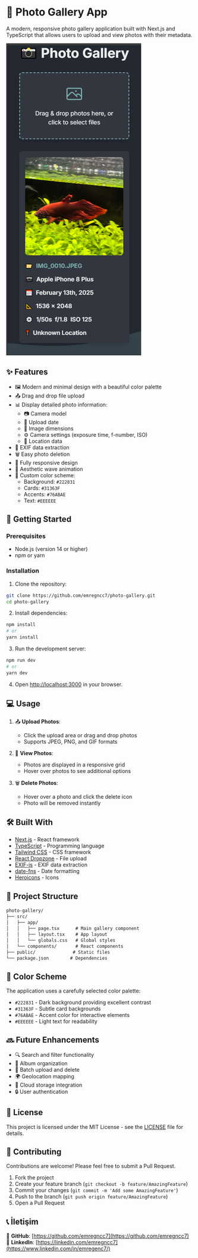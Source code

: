 # 📸 Photo Gallery App

A modern, responsive photo gallery application built with Next.js and TypeScript that allows users to upload and view photos with their metadata.

![Photo Gallery App Preview](./public/preview.png)

## ✨ Features

- 🖼️ Modern and minimal design with a beautiful color palette
- 📤 Drag and drop file upload
- 📊 Display detailed photo information:
  - 📷 Camera model
  - 📅 Upload date
  - 📐 Image dimensions
  - ⚙️ Camera settings (exposure time, f-number, ISO)
  - 📍 Location data
- 🎯 EXIF data extraction
- 🗑️ Easy photo deletion
- 📱 Fully responsive design
- 🌊 Aesthetic wave animation
- 🎨 Custom color scheme:
  - Background: `#222831`
  - Cards: `#31363F`
  - Accents: `#76ABAE`
  - Text: `#EEEEEE`

## 🚀 Getting Started

### Prerequisites

- Node.js (version 14 or higher)
- npm or yarn

### Installation

1. Clone the repository:
```bash
git clone https://github.com/emregncc7/photo-gallery.git
cd photo-gallery
```

2. Install dependencies:
```bash
npm install
# or
yarn install
```

3. Run the development server:
```bash
npm run dev
# or
yarn dev
```

4. Open [http://localhost:3000](http://localhost:3000) in your browser.

## 💻 Usage

1. 📤 **Upload Photos**:
   - Click the upload area or drag and drop photos
   - Supports JPEG, PNG, and GIF formats

2. 👀 **View Photos**:
   - Photos are displayed in a responsive grid
   - Hover over photos to see additional options

3. 🗑️ **Delete Photos**:
   - Hover over a photo and click the delete icon
   - Photo will be removed instantly

## 🛠️ Built With

- [Next.js](https://nextjs.org/) - React framework
- [TypeScript](https://www.typescriptlang.org/) - Programming language
- [Tailwind CSS](https://tailwindcss.com/) - CSS framework
- [React Dropzone](https://react-dropzone.js.org/) - File upload
- [EXIF-js](https://github.com/exif-js/exif-js) - EXIF data extraction
- [date-fns](https://date-fns.org/) - Date formatting
- [Heroicons](https://heroicons.com/) - Icons

## 📝 Project Structure

```
photo-gallery/
├── src/
│   ├── app/
│   │   ├── page.tsx      # Main gallery component
│   │   ├── layout.tsx    # App layout
│   │   └── globals.css   # Global styles
│   └── components/       # React components
├── public/              # Static files
└── package.json        # Dependencies
```

## 🎨 Color Scheme

The application uses a carefully selected color palette:

- `#222831` - Dark background providing excellent contrast
- `#31363F` - Subtle card backgrounds
- `#76ABAE` - Accent color for interactive elements
- `#EEEEEE` - Light text for readability

## 🔜 Future Enhancements

- 🔍 Search and filter functionality
- 📂 Album organization
- 🔄 Batch upload and delete
- 🌍 Geolocation mapping
- 💾 Cloud storage integration
- 🔒 User authentication

## 📄 License

This project is licensed under the MIT License - see the [LICENSE](LICENSE) file for details.

## 👥 Contributing

Contributions are welcome! Please feel free to submit a Pull Request.

1. Fork the project
2. Create your feature branch (`git checkout -b feature/AmazingFeature`)
3. Commit your changes (`git commit -m 'Add some AmazingFeature'`)
4. Push to the branch (`git push origin feature/AmazingFeature`)
5. Open a Pull Request

## 📞 İletişim

📌 **GitHub**: [https://github.com/emregncc7](https://github.com/emregncc7)  
📌 **LinkedIn**: [https://linkedin.com/emregncc7](https://www.linkedin.com/in/emregenc7/)

